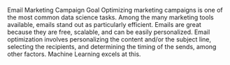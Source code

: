 Email Marketing Campaign
Goal
Optimizing marketing campaigns is one of the most common data science tasks. Among the many marketing tools available, emails stand out as particularly efficient.
Emails are great because they are free, scalable, and can be easily personalized. Email optimization involves personalizing the content and/or the subject line, selecting the recipients, and determining the timing of the sends, among other factors. Machine Learning excels at this.
